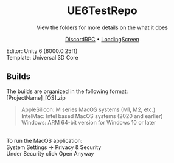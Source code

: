 <h1 align="center">UE6TestRepo</h1>
<p align="center">View the folders for more details on the what it does</p>
<p align="center">
  <a href="https://github.com/xentriom/UE6TestRepo/tree/main/DiscordRPC">DiscordRPC</a> •
  <a href="https://github.com/xentriom/UE6TestRepo/tree/main/LoadingScreen">LoadingScreen</a>
</p>
Editor: Unity 6 (6000.0.25f1)<br>
Template: Universal 3D Core<br>

## Builds
The builds are organized in the following format:<br>
[ProjectName]_[OS].zip<br>
> AppleSilicon: M series MacOS systems (M1, M2, etc.)<br>
> IntelMac: Intel based MacOS systems (2020 and earlier)<br>
> Windows: ARM 64-bit version for Windows 10 or later<br>
<br>
To run the MacOS application:<br>
System Settings -> Privacy & Security<br>
Under Security click Open Anyway
